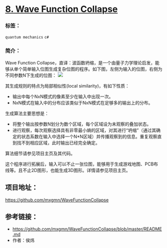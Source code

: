 # [8. Wave Function Collapse](https://github.com/go-ego/riot)

### 标签：

`quantum mechanics` `c#`

### 简介：

Wave Function Collapse，直译：波函数坍缩，是一个由量子力学理论启发，能够从单个简单输入位图生成复杂位图的程序。如下图，左侧为输入的位图，右侧为不同参数N下生成的位图：
![](https://camo.githubusercontent.com/3ea3b800ee9de783abea49612a40beeda97879de/687474703a2f2f692e696d6775722e636f6d2f67317947764c372e706e67)

其生成规则的特点为局部相似性(local similarity)，有如下性质：
- 输出中每个NxN模式的像素至少在输入中出现一次。
- NxN模式在输入中的分布应该类似于NxN模式在足够多的输出上的分布。

生成算法主要思想是：

- 将整个输出按参数N划分为数个区域，每个区域设为未观察的叠加状态。
- 进行观察，每次观察选择具有非零最小熵的区域，对其进行“坍缩”（通过其确定的状态系数在输入中选择一个N*N区域）并传播观察到的信息。重复观察直到找不到相应区域，此时输出已经完全确定。

算法细节请参见项目主页及其代码。

这个程序进行拓展后，输入可以不止一张位图，能够用于生成游戏地图、PCB布线等。且不止2D图形，也能生成3D图形。详情请参见项目主页。

## 项目地址：

https://github.com/mxgmn/WaveFunctionCollapse

## 参考链接：

- https://github.com/mxgmn/WaveFunctionCollapse/blob/master/README.md
- 作者：侯炜
